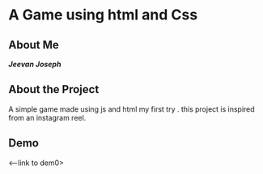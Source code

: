 # A Game using html and Css

## About Me

***Jeevan Joseph***


## About the Project

A simple game made using js and html my first try . this project is inspired from an instagram reel.

## Demo

<--link to dem0>
